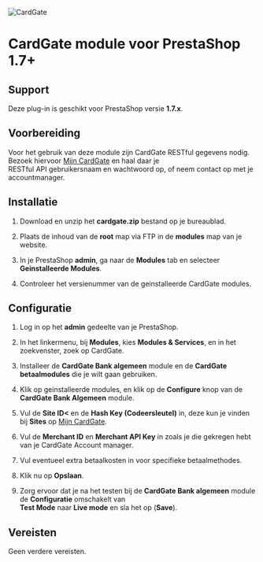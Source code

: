 ![CardGate](https://cdn.curopayments.net/thumb/200/logos/cardgate.png)

# CardGate module voor PrestaShop 1.7+

## Support

Deze plug-in is geschikt voor PrestaShop versie **1.7.x**.

## Voorbereiding

Voor het gebruik van deze module zijn CardGate RESTful gegevens nodig.  
Bezoek hiervoor [Mijn CardGate](https://my.cardgate.com/) en haal daar je  
RESTful API gebruikersnaam en wachtwoord op, of neem contact op met je accountmanager.  

## Installatie

1. Download en unzip het **cardgate.zip** bestand op je bureaublad.

2. Plaats de inhoud van de **root** map via FTP in de **modules** map van je website.

3. In je PrestaShop **admin**, ga naar de **Modules** tab en selecteer **Geinstalleerde Modules**.

4. Controleer het versienummer van de geinstalleerde CardGate modules.

## Configuratie

1. Log in op het <b>admin</b> gedeelte van je PrestaShop.  

2. In het linkermenu, bij **Modules**, kies **Modules & Services**, en in het zoekvenster, zoek op CardGate.

3. Installeer de **CardGate Bank algemeen** module en de **CardGate betaalmodules** die je wilt gaan gebruiken.

4. Klik op geinstalleerde modules, en klik op de **Configure** knop van de **CardGate Bank Algemeen** module.

5. Vul de **Site ID<** en de **Hash Key (Codeersleutel)** in, deze kun je vinden bij **Sites** op [Mijn CardGate](https://my.cardgate.com/).

6. Vul de **Merchant ID** en **Merchant API Key** in zoals je die gekregen hebt van je CardGate Account manager.

7. Vul eventueel extra betaalkosten in voor specifieke betaalmethodes.

8. Klik nu op **Opslaan**.

9. Zorg ervoor dat je na het testen bij de **CardGate Bank algemeen** module de **Configuratie** omschakelt van  
   **Test Mode** naar **Live mode** en sla het op (**Save**).

## Vereisten

Geen verdere vereisten.
